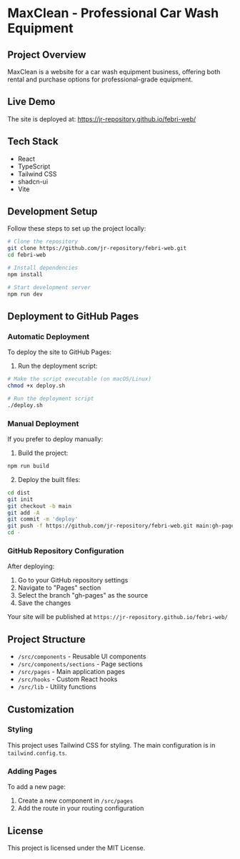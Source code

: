 
# MaxClean - Professional Car Wash Equipment

## Project Overview

MaxClean is a website for a car wash equipment business, offering both rental and purchase options for professional-grade equipment.

## Live Demo

The site is deployed at: https://jr-repository.github.io/febri-web/

## Tech Stack

- React
- TypeScript
- Tailwind CSS
- shadcn-ui
- Vite

## Development Setup

Follow these steps to set up the project locally:

```sh
# Clone the repository
git clone https://github.com/jr-repository/febri-web.git
cd febri-web

# Install dependencies
npm install

# Start development server
npm run dev
```

## Deployment to GitHub Pages

### Automatic Deployment

To deploy the site to GitHub Pages:

1. Run the deployment script:

```sh
# Make the script executable (on macOS/Linux)
chmod +x deploy.sh

# Run the deployment script
./deploy.sh
```

### Manual Deployment

If you prefer to deploy manually:

1. Build the project:

```sh
npm run build
```

2. Deploy the built files:

```sh
cd dist
git init
git checkout -b main
git add -A
git commit -m 'deploy'
git push -f https://github.com/jr-repository/febri-web.git main:gh-pages
cd -
```

### GitHub Repository Configuration

After deploying:

1. Go to your GitHub repository settings
2. Navigate to "Pages" section
3. Select the branch "gh-pages" as the source
4. Save the changes

Your site will be published at `https://jr-repository.github.io/febri-web/`

## Project Structure

- `/src/components` - Reusable UI components
- `/src/components/sections` - Page sections
- `/src/pages` - Main application pages
- `/src/hooks` - Custom React hooks
- `/src/lib` - Utility functions

## Customization

### Styling

This project uses Tailwind CSS for styling. The main configuration is in `tailwind.config.ts`.

### Adding Pages

To add a new page:

1. Create a new component in `/src/pages`
2. Add the route in your routing configuration

## License

This project is licensed under the MIT License.
